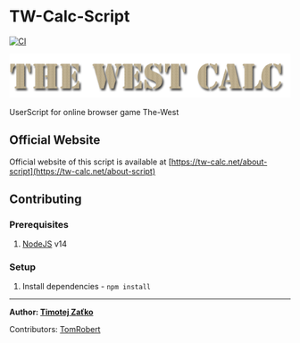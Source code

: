# TW-Calc-Script

[![CI](https://github.com/The-West-Scripts/TW-Calc-Script/workflows/CI/badge.svg?branch=v2)](https://github.com/The-West-Scripts/TW-Calc-Script/actions?query=workflow%3ACI)

[![](./docs/logo.png)](https://tw-calc.net)

UserScript for online browser game The-West

## Official Website

Official website of this script is available at [https://tw-calc.net/about-script](https://tw-calc.net/about-script)

## Contributing

### Prerequisites

1. [NodeJS](https://nodejs.org/en/) v14

### Setup

1. Install dependencies - `npm install`

---

**Author: [Timotej Zaťko](https://github.com/timzatko)**

Contributors: [TomRobert](https://github.com/TomRobert)
